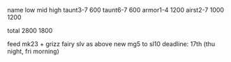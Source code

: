 name      low     mid high
taunt3-7  600
taunt6-7          600
armor1-4  1200
airst2-7  1000    1200

total     2800    1800

feed mk23 + grizz
fairy slv as above
new mg5 to sl10
deadline: 17th (thu night, fri morning)
